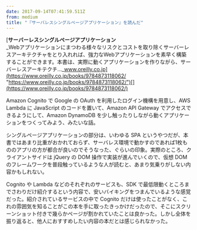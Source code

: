 ```yaml
---
date: 2017-09-14T07:41:59.511Z
from: medium
title: "『サーバレスシングルページアプリケーション』を読んだ"
---
```


[**サーバーレスシングルページアプリケーション**  
_Webアプリケーションにまつわる様々なリスクとコストを取り除くサーバーレスアーキテクチャをとり入れれば、強力なWebアプリケーションを素早く構築することができます。本書は、実際に動くアプリケーションを作りながら、サーバーレスアーキテクチ…_www.oreilly.co.jp](https://www.oreilly.co.jp/books/9784873118062/ "https://www.oreilly.co.jp/books/9784873118062/")[](https://www.oreilly.co.jp/books/9784873118062/)

Amazon Cognito で Google の OAuth を利用したログイン機構を用意し、AWS Lambda に JavaScript のコードを置いて、Amazon API Gateway でアクセスできるようにして、Amazon DynamoDB を少し触ったりしながら動くアプリケーションをつくってみよう、みたいな話。

シングルページアプリケーションの部分は、いわゆる SPA というやつだが、本書ではあまり比重がおかれておらず、サーバレス環境で動かすのであれば1枚もののアプリの方が都合が良いのでそうなった、ぐらいの印象。実際のところ、クライアントサイドは jQuery の DOM 操作で実装が進んでいくので、仮想 DOM のフレームワークを普段触っているような人が読むと、あまり気乗りがしない内容かもしれない。

Cognito や Lambda などのそれぞれのサービスも、SDK で最低限動くところまでさわりだけ紹介するという内容で、安いバイキングをつまんでいるような感覚だった。紹介されているサービスの中で Cognito だけは使ったことがなく、これの雰囲気を知ることがこの本を手に取ったきっかけだったので、そこにスクリーンショット付きで幾らかページが割かれていたことは良かった。しかし全体を振り返ると、他人におすすめしたい内容の本だとは感じられなかった。
